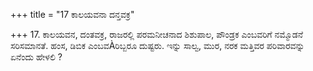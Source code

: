 +++
title = "17 ಕಾಲಯವನಾ ದನ್ತವಕ್ರ"

+++
17. ಕಾಲಯವನ, ದಂತವಕ್ರ, ರಾಜರಲ್ಲಿ ಪರಮನೀಚನಾದ ಶಿಶುಪಾಲ, ಪೌಂಡ್ರಕ ಎಂಬವರಿಗೆ ನಮ್ಮೊಡನೆ ಸರಿಸಮಾನತೆ. ಹಂಸ, ಡಿಬಿಕ ಎಂಬವÀರಿಬ್ಬರೂ ದುಷ್ಟರು. ಇನ್ನು ಸಾಲ್ವ, ಮುರ, ನರಕ ಮತ್ತಿವರ ಪರಿವಾರವನ್ನು ಏನೆಂದು ಹೇಳಲಿ ?